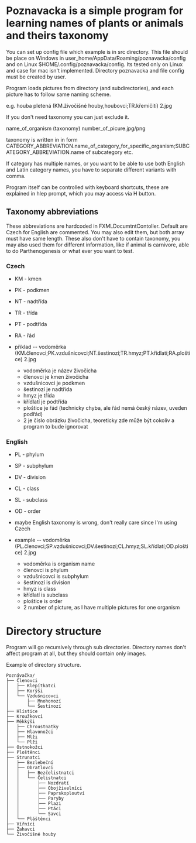 # Poznavacka is a simple program for learning names of plants or animals and theirs taxonomy

You can set up config file which example is in src directory.
This file should be place on Windows in user_home/AppData/Roaming/poznavacka/config and on Linux $HOME/.config/poznavacka/config.
Its tested only on Linux and case for mac isn't implemented.
Directory poznavacka and file config must be created by user.

Program loads pictures from directory (and subdirectories), and each picture has to follow same naming scheme.

e.g. houba pletená (KM.živočišné houby,houbovci;TR.křemičití) 2.jpg

If you don't need taxonomy you can just exclude it.

name_of_organism (taxonomy) number_of_picure.jpg/png

taxonomy is written in in form CATEGORY_ABBREVIATION.name_of_category_for_specific_organism;SUBCATEGORY_ABBREVIATION.name of subcategory etc.

If category has multiple names, or you want to be able to use both English and Latin category names, you have to separate different variants with comma.

Program itself can be controlled with keyboard shortcuts, these are explained in hlep prompt, which you may access via H button.


## Taxonomy abbreviations

These abbreviations are hardcoded in FXMLDocumtntContoller.
Default are Czech for English are commented.
You may also edit them, but both array must have same length.
These also don't have to contain taxonomy, you may also used them for different information, like if animal is carnivore, able to do Parthenogenesis or what ever you want to test.

### Czech
+ KM - kmen
+ PK - podkmen
+ NT - nadtřída
+ TR - třída
+ PT - podtřída
+ RA - řád

+ příklad -- vodoměrka (KM.členovci;PK.vzdušnicovci;NT.šestinozí;TR.hmyz;PT.křídlatí;RA.ploštice) 2.jpg
	+ vodoměrka je název živočicha
	+ členovci je kmen živočicha
	+ vzdušnicovci je podkmen
	+ šestinozí je nadtřída
	+ hmyz je třída
	+ křídlatí je podtřída
	+ ploštice je řád (technicky chyba, ale řád nemá český název, uveden podřád)
	+ 2 je číslo obrázku živočicha, teoreticky zde může být cokoliv a program to bude ignorovat

### English
+ PL - phylum
+ SP - subphylum
+ DV - division
+ CL - class
+ SL - subclass
+ OD - order
+ maybe English taxonomy is wrong, don't really care since I'm using Czech

+ example -- vodoměrka (PL.členovci;SP.vzdušnicovci;DV.šestinozí;CL.hmyz;SL.křídlatí;OD.ploštice) 2.jpg
	+ vodoměrka is organism name
	+ členovci is phylum
	+ vzdušnicovci is subphylum
	+ šestinozí is division
	+ hmyz is class
	+ křídlatí is subclass
	+ ploštice is order
	+ 2 number of picture, as I have multiple pictures for one organism

# Directory structure

Program will go recursively through sub directories.
Directory names don't affect program at all, but they should contain only images.

Example of directory structure.

```
Poznávačka/
├── Členovci
│   ├── Klepítkatci
│   ├── Korýši
│   └── Vzdušnicovci
│       ├── Mnohonozí
│       └── Šestinozí
├── Hlístice
├── Kroužkovci
├── Měkkýši
│   ├── Chroustnatky
│   ├── Hlavonožci
│   ├── Mlži
│   └── Plži
├── Ostnokožci
├── Ploštěnci
├── Strunatci
│   ├── Bezlebeční
│   ├── Obratlovci
│   │   ├── Bezčelistnatci
│   │   └── Čelistnatci
│   │       ├── Nozdratí
│   │       ├── Obojživelníci
│   │       ├── Paprskoploutví
│   │       ├── Paryby
│   │       ├── Plazi
│   │       ├── Ptáci
│   │       └── Savci
│   └── Pláštěnci
├── Vířníci
├── Žahavci
└── Živočišné houby
```
